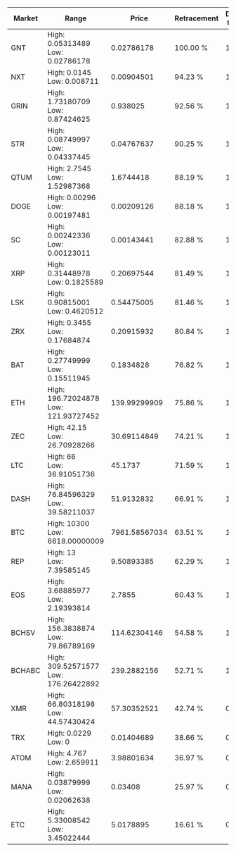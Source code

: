 | Market | Range | Price| Retracement | Doubles to 50% |
| --- | --- | --- | --- | --- |
| GNT | High: 0.05313489<br />Low: 0.02786178 | 0.02786178 | 100.00 % | 1.45 |
| NXT | High: 0.0145<br />Low: 0.008711 | 0.00904501 | 94.23 % | 1.28 |
| GRIN | High: 1.73180709<br />Low: 0.87424625 | 0.938025 | 92.56 % | 1.39 |
| STR | High: 0.08749997<br />Low: 0.04337445 | 0.04767637 | 90.25 % | 1.37 |
| QTUM | High: 2.7545<br />Low: 1.52987368 | 1.6744418 | 88.19 % | 1.28 |
| DOGE | High: 0.00296<br />Low: 0.00197481 | 0.00209126 | 88.18 % | 1.18 |
| SC | High: 0.00242336<br />Low: 0.00123011 | 0.00143441 | 82.88 % | 1.27 |
| XRP | High: 0.31448978<br />Low: 0.1825589 | 0.20697544 | 81.49 % | 1.20 |
| LSK | High: 0.90815001<br />Low: 0.4620512 | 0.54475005 | 81.46 % | 1.26 |
| ZRX | High: 0.3455<br />Low: 0.17684874 | 0.20915932 | 80.84 % | 1.25 |
| BAT | High: 0.27749999<br />Low: 0.15511945 | 0.1834828 | 76.82 % | 1.18 |
| ETH | High: 196.72024878<br />Low: 121.93727452 | 139.99299909 | 75.86 % | 1.14 |
| ZEC | High: 42.15<br />Low: 26.70928266 | 30.69114849 | 74.21 % | 1.12 |
| LTC | High: 66<br />Low: 36.91051736 | 45.1737 | 71.59 % | 1.14 |
| DASH | High: 76.84596329<br />Low: 39.58211037 | 51.9132832 | 66.91 % | 1.12 |
| BTC | High: 10300<br />Low: 6618.00000009 | 7961.58567034 | 63.51 % | 1.06 |
| REP | High: 13<br />Low: 7.39585145 | 9.50893385 | 62.29 % | 1.07 |
| EOS | High: 3.68885977<br />Low: 2.19393814 | 2.7855 | 60.43 % | 1.06 |
| BCHSV | High: 156.3838874<br />Low: 79.86789169 | 114.62304146 | 54.58 % | 1.03 |
| BCHABC | High: 309.52571577<br />Low: 176.26422892 | 239.2882156 | 52.71 % | 1.02 |
| XMR | High: 66.80318198<br />Low: 44.57430424 | 57.30352521 | 42.74 % | 0.00 |
| TRX | High: 0.0229<br />Low: 0 | 0.01404689 | 38.66 % | 0.00 |
| ATOM | High: 4.767<br />Low: 2.659911 | 3.98801634 | 36.97 % | 0.00 |
| MANA | High: 0.03879999<br />Low: 0.02062638 | 0.03408 | 25.97 % | 0.00 |
| ETC | High: 5.33008542<br />Low: 3.45022444 | 5.0178895 | 16.61 % | 0.00 |

